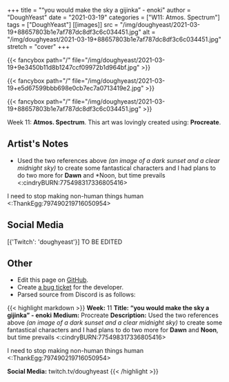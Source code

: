 +++
title =       "“you would make the sky a gijinka” - enoki"
author =      "DoughYeast"
date =        "2021-03-19"
categories =  ["W11: Atmos. Spectrum"]
tags =        ["DoughYeast"]
[[images]]
                      src = "/img/doughyeast/2021-03-19+88657803b1e7af787dc8df3c6c034451.jpg"
                      alt = "/img/doughyeast/2021-03-19+88657803b1e7af787dc8df3c6c034451.jpg"
                      stretch = "cover"
+++


{{< fancybox path="/" file="/img/doughyeast/2021-03-19+9e3450b11d8b1247ccf09972b1d964bf.jpg" >}}

{{< fancybox path="/" file="/img/doughyeast/2021-03-19+e5d67599bbb698e0cb7ec7a0713419e2.jpg" >}}

{{< fancybox path="/" file="/img/doughyeast/2021-03-19+88657803b1e7af787dc8df3c6c034451.jpg" >}}


Week 11: **Atmos. Spectrum**. This art was lovingly created using: **Procreate**.

## Artist's Notes

* Used the two references above *(an image of a dark sunset and a clear midnight sky)* to create some fantastical characters and I had plans to do two more for **Dawn** and *Noon, but time prevails <:cindryBURN:775498317336805416> 

I need to stop making non-human things human <:ThankEgg:797490219716050954>

## Social Media

[{'Twitch': 'doughyeast'}] TO BE EDITED

## Other

- Edit this page on [GitHub](https://github.com/teaminkling/web-refresh/edit/main/blog/content/blog/doughyeast-week-11-33d0.md).
- Create [a bug ticket](https://github.com/teaminkling/web-refresh/issues/new?assignees=&labels=bug&template=problem-report.md&title=) for the developer.
- Parsed source from Discord is as follows:

{{< highlight markdown >}}
**Week:** 11
**Title: “you would make the sky a gijinka” - enoki**
**Medium:** Procreate
**Description:** Used the two references above *(an image of a dark sunset and a clear midnight sky)* to create some fantastical characters and I had plans to do two more for **Dawn** and **Noon**, but time prevails <:cindryBURN:775498317336805416> 

I need to stop making non-human things human <:ThankEgg:797490219716050954> 

**Social Media:** twitch.tv/doughyeast
{{< /highlight >}}